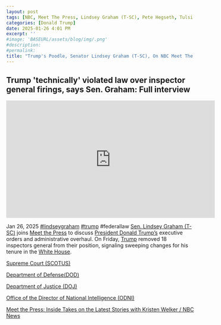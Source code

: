 ```yaml
---
layout: post
tags: [NBC, Meet The Press, Lindsey Graham (T-SC), Pete Hegseth, Tulsi Gabbard, Supreme Court (SCOTUS), Office of the Director of National Intelligence (ODNI), Department of Defense(DOD), Department of Justice (DOJ), January 6 2021, insurrection, presidential pardons, politics]
categories: [Donald Trump]
date: 2025-01-26 4:01 PM
excerpt: ''
#image: 'BASEURL/assets/blog/img/.png'
#description:
#permalink:
title: "Trump's Poodle, Senator Lindsey Graham (T-SC), On NBC Meet The Press"
---
```



## Trump 'technically' violated law over inspector general firings, says Sen. Graham: Full interview

<iframe width="560" height="315" src="https://www.youtube.com/embed/wOcR52P--rQ?si=Ea3gpnsPVY66_KeW" title="YouTube video player" frameborder="0" allow="accelerometer; autoplay; clipboard-write; encrypted-media; gyroscope; picture-in-picture; web-share" referrerpolicy="strict-origin-when-cross-origin" allowfullscreen></iframe>

Jan 26, 2025  [#lindseygraham](https://graham.senate.gov/) [#trump](https://www.whitehouse.gov/) #federallaw
[Sen. Lindsey Graham (T-SC)](https://graham.senate.gov/) joins [Meet the Press](https://www.nbcnews.com/meet-the-press) to discuss [President Donald Trump’s](https://www.whitehouse.gov/) executive orders and administrative overhaul. On Friday, [Trump](https://www.whitehouse.gov/) removed 18 inspectors general from their position, signaling sweeping changes for his tenure in the [White House](https://www.whitehouse.gov/).

[Supreme Court (SCOTUS)](https://www.supremecourt.gov/)

[Department of Defense(DOD)](https://www.defense.gov/)

[Department of Justice (DOJ)](https://www.justice.gov/)

[Office of the Director of National Intelligence (ODNI)](https://www.dni.gov/)

[Meet the Press: Inside Takes on the Latest Stories with Kristen Welker / NBC News](https://www.nbcnews.com/meet-the-press)
